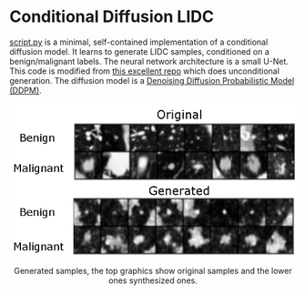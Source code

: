 # Conditional Diffusion LIDC

[script.py](script.py) is a minimal, self-contained implementation of a conditional diffusion model. It learns to generate LIDC samples, conditioned on a benign/malignant labels. The neural network architecture is a small U-Net. This code is modified from [this excellent repo](https://github.com/cloneofsimo/minDiffusion) which does unconditional generation. The diffusion model is a [Denoising Diffusion Probabilistic Model (DDPM)](https://arxiv.org/abs/2006.11239).

<p align = "center">
<img width="800" src="lidc_diff.png"/img>
</p>
<p align = "center">
Generated samples, the top graphics show original samples and the lower ones synthesized ones. 
</p>



